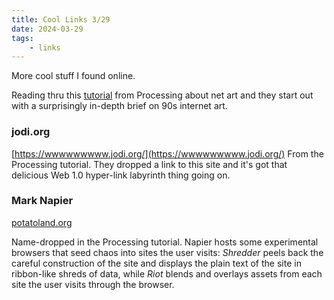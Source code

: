 ```yaml
---
title: Cool Links 3/29
date: 2024-03-29
tags:
    - links
---
```


More cool stuff I found online. 

Reading thru this [tutorial](https://processing.org/tutorials/network) from Processing about net art and they start out with a surprisingly in-depth brief on 90s internet art. 

### jodi.org

[https://wwwwwwwww.jodi.org/](https://wwwwwwwww.jodi.org/)
From the Processing tutorial. They dropped a link to this site and it's got that delicious Web 1.0 hyper-link labyrinth thing going on. 

### Mark Napier

[potatoland.org](https://potatoland.org)

Name-dropped in the Processing tutorial. Napier hosts some experimental browsers that seed chaos into sites the user visits: _Shredder_ peels back the careful construction of the site and displays the plain text of the site in ribbon-like shreds of data, while _Riot_ blends and overlays assets from each site the user visits through the browser. 
